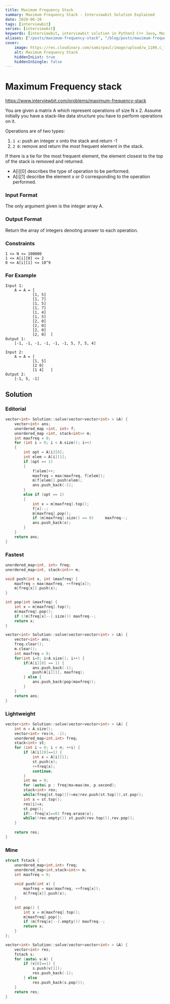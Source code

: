 ```yaml
---
title: Maximum Frequency Stack
summary: Maximum Frequency Stack - Interviewbit Solution Explained
date: 2020-06-20
tags: [interviewbit]
series: [interviewbit]
keywords: [interviewbit, interviewbit solution in Python3 C++ Java, Maximum Frequency Stack solution]
aliases: ["/posts/maximum-frequency-stack", "/blog/posts/maximum-frequency-stack", "/maximum-frequency-stack"]
cover:
    image: https://res.cloudinary.com/samirpaul/image/upload/w_1100,c_fit,co_rgb:FFFFFF,l_text:Arial_70_bold:Maximum Frequency Stack - Solution Explained/problem-solving.webp
    alt: Maximum Frequency Stack
    hiddenInList: true
    hiddenInSingle: false
---
```


# Maximum Frequency stack

https://www.interviewbit.com/problems/maximum-frequency-stack


You are given a matrix A which represent operations of size N x 2. Assume initially you have a stack-like data structure 
you have to perform operations on it.

Operations are of two types:

1. `1 x`: push an integer x onto the stack and return -1
2. `2 0`: remove and return the most frequent element in the stack.

If there is a tie for the most frequent element, the element closest to the top of the stack is removed and returned.

* A[i][0] describes the type of operation to be performed.
* A[i][1] describe the element x or 0 corresponding to the operation performed.


### Input Format

The only argument given is the integer array A.

### Output Format

Return the array of integers denoting answer to each operation.

### Constraints
```
1 <= N <= 100000
1 <= A[i][0] <= 2
0 <= A[i][1] <= 10^9
```
### For Example

```
Input 1:
    A = A = [
            [1, 5]
            [1, 7]
            [1, 5]
            [1, 7]
            [1, 4]
            [1, 5]
            [2, 0]
            [2, 0]
            [2, 0]
            [2, 0]  ]
Output 1:
    [-1, -1, -1, -1, -1, -1, 5, 7, 5, 4]

Input 2:
    A = A = [   
            [1, 5]
            [2 0]
            [1 4]   ]
Output 2:
    [-1, 5, -1]
```

## Solution

### Editorial
```cpp
vector<int> Solution::solve(vector<vector<int> > &A) {
    vector<int> ans;
    unordered_map <int, int> f;
    unordered_map <int, stack<int>> m;
    int maxfreq = 0;
    for (int i = 0; i < A.size(); i++)
    {
        int opt = A[i][0];
        int elem = A[i][1];
        if (opt == 1)
        {
            f[elem]++;
            maxfreq = max(maxfreq, f[elem]);
            m[f[elem]].push(elem);
            ans.push_back(-1);
        }
        else if (opt == 2)
        {
            int x = m[maxfreq].top();
            f[x]--;
            m[maxfreq].pop();
            if (m[maxfreq].size() == 0)     maxfreq--;
            ans.push_back(x);
        }
    }
    return ans;
}
```

### Fastest
```cpp
unordered_map<int, int> freq;
unordered_map<int, stack<int>> m;

void push(int x, int &maxfreq) {
    maxfreq = max(maxfreq, ++freq[x]);
    m[freq[x]].push(x);
}

int pop(int &maxfreq) {
    int x = m[maxfreq].top();
    m[maxfreq].pop();
    if (!m[freq[x]--].size()) maxfreq--;
    return x;
}

vector<int> Solution::solve(vector<vector<int> > &A) {
    vector<int> ans;
    freq.clear();
    m.clear();
    int maxfreq = 0;
    for(int i=0; i<A.size(); i++) {
        if(A[i][0] == 1) {
            ans.push_back(-1);
            push(A[i][1], maxfreq);
        } else {
            ans.push_back(pop(maxfreq));
        }
    }
    return ans;
}
```

### Lightweight
```cpp
vector<int> Solution::solve(vector<vector<int> > &A) {
    int n = A.size();
    vector<int> res(n, -1);
    unordered_map<int,int> freq;
    stack<int> st;
    for (int i = 0; i < n; ++i) {
        if (A[i][0]==1) {
            int x = A[i][1];
            st.push(x);
            ++freq[x];
            continue;
        }
        int mx = 0;
        for (auto& p : freq)mx=max(mx, p.second);
        stack<int> rev;
        while(freq[st.top()]!=mx)rev.push(st.top()),st.pop();
        int x = st.top();
        res[i]=x;
        st.pop();
        if(--freq[x]==0) freq.erase(x);
        while(!rev.empty()) st.push(rev.top()),rev.pop();
    }
    
    return res;
}
```

### Mine
```cpp
struct fstack {
    unordered_map<int,int> freq;
    unordered_map<int,stack<int>> m;
    int maxfreq = 0;
    
    void push(int x) {
        maxfreq = max(maxfreq, ++freq[x]);
        m[freq[x]].push(x);
    }
    
    int pop() {
        int x = m[maxfreq].top();
        m[maxfreq].pop();
        if (m[freq[x]--].empty()) maxfreq--;
        return x;
    }
};

vector<int> Solution::solve(vector<vector<int> > &A) {
    vector<int> res;
    fstack s;
    for (auto& v:A) {
        if (v[0]==1) {
            s.push(v[1]);
            res.push_back(-1);
        } else
            res.push_back(s.pop());
    }
    return res;
}
```
